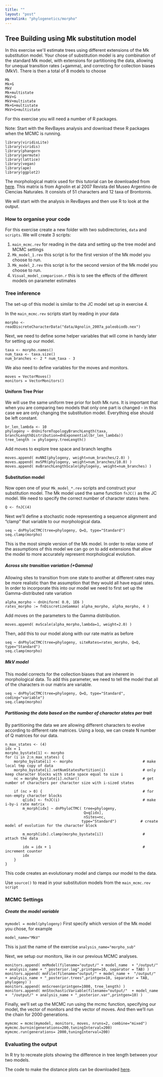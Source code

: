 ```yaml
---
title: ""
layout: "post" 
permalink: "phylogenetics/morpho"
---
```


## Tree Building using Mk substitution model

In this exercise we'll estimate trees using different extensions of the Mk substitution model. Your chose of substitution model is any combination of the standard Mk model, with extensions for partitioning the data, allowing for unequal transition rates (+gamma), and correcting for collection biases (MkV).
There is then a total of 8 models to choose 

```
Mk
Mk+G
MkV
Mk+multistate
MkV+G
MkV+multistate
Mk+G+multistate
MkV+G+multistate

```
 
For this exercise you will need a number of R packages.

Note: Start with the RevBayes analysis and download these R packages when the MCMC is running.

```
library(viridisLite)
library(viridis)
library(phangorn
library(permute)
library(lattice)
library(vegan)
library(ape)
library(ggplot2)
``` 

The morphological matrix used for this tutorial can be downloaded from [here]({{site.baseurl}}/data/7_phylogenetics/Agnolin_2007a_paleobiodb.nex). This matrix is from Agnolin et al 2007 Revista del Museo Argentino de Ciencias Naturales. It consists of 51 characters and 12 taxa of Brontornis.

We will start with the analysis in RevBayes and then use R to look at the output. 

### How to organise your code 

For this exercise create a new folder with two subdirectories, `data` and `scripts`.
We will create 3 scripts:

1. `main_mcmc.rev` for reading in the data and setting up the tree model and MCMC settings
2. `Mk_model_1.rev` this script is for the first version of the Mk model you choose to run. 
3. `Mk_model_2.rev` this script is for the second version of the Mk model you choose to run. 
4. `Visual_model_comparison.r` this is to see the effects of the different models on parameter estimates

### Tree inference
The set-up of this model is similar to the JC model set up in exercise 4.

In the `main_mcmc.rev` scripts start by reading in your data 

`morpho <- readDiscreteCharacterData("data/Agnolin_2007a_paleobiodb.nex")`

Next, we need to define some helper variables that will come in handy later for setting up our model.

```
taxa <- morpho.names()
num_taxa <- taxa.size()
num_branches <- 2 * num_taxa - 3
```

We also need to define variables for the moves and monitors.

```
moves = VectorMoves()
monitors = VectorMonitors()
```


#### Uniform Tree Prior
We will use the same uniform tree prior for both Mk runs. It is important that when you are comparing two models that only one part is changed - in this case we are only changing the substitution model. Everything else should be left constant. 

```
br_len_lambda <- 10
phylogeny ~ dnUniformTopologyBranchLength(taxa, branchLengthDistribution=dnExponential(br_len_lambda)) 
tree_length := phylogeny.treeLength()
```

Add moves to explore tree space and branch lengths 

```
moves.append( mvNNI(phylogeny, weight=num_branches/2.0) )
moves.append( mvSPR(phylogeny, weight=num_branches/10.0) )
moves.append( mvBranchLengthScale(phylogeny, weight=num_branches) )

```

#### Substitution model

Now open one of your `Mk_model_*.rev` scripts and construct your substitution model.
The Mk model used the same function `fnJC()` as the JC model. We need to specify the correct number of character states here. 

`Q <- fnJC(4)`

Next we’ll define a stochastic node representing a sequence alignment and “clamp” that variable to our morphological data.

```
seq ~ dnPhyloCTMC(tree=phylogeny, Q=Q, type="Standard")
seq.clamp(morpho)
```

This is the most simple version of the Mk model. In order to relax some of the assumptions of this model we can go on to add extensions that allow the model to more accurately represent morphological evolution.

##### Across site transition variation (+Gamma)
Allowing sites to transition from one state to another at different rates may be more realistic than the assumption that they would all have equal rates. In order to incorporate this into our model we need to first set up the Gamma-distributed rate variation

```
alpha_morpho ~ dnUniform( 0.0, 1E6 )
rates_morpho := fnDiscretizeGamma( alpha_morpho, alpha_morpho, 4 )
```
Add moves on the parameters to the Gamma distribution.

`moves.append( mvScale(alpha_morpho,lambda=1, weight=2.0) )`

Then, add this to our model along with our rate matrix as before

```
seq ~ dnPhyloCTMC(tree=phylogeny, siteRates=rates_morpho, Q=Q, type="Standard")
seq.clamp(morpho)
```

##### MkV model 
This model corrects for the collection biases that are inherent in morphological data. To add this parameter, we need to tell the model that all of the characters in our matrix are variable. 

```
seq ~ dnPhyloCTMC(tree=phylogeny, Q=Q, type="Standard", coding="variable")
seq.clamp(morpho)
```

##### Partitioning the data based on the number of character states per trait 
By partitioning the data we are allowing different characters to evolve according to different rate matrices. Using a loop, we can create N number of Q matrices for our data. 

```
n_max_states <- (4)
idx = 1
morpho_bystate[1] <- morpho
for (i in 2:n_max_states) {
    morpho_bystate[i] <- morpho                                # make local tmp copy of data
    morpho_bystate[i].setNumStatesPartition(i)                 # only keep character blocks with state space equal to size i
    nc = morpho_bystate[i].nchar()                             # get number of characters per character size with i-sized states

    if (nc > 0) {                                              # for non-empty character blocks
        q[idx] <- fnJC(i)                                      # make i-by-i rate matrix
        m_morph[idx] ~ dnPhyloCTMC( tree=phylogeny,
                                    Q=q[idx],
                                    nSites=nc,
                                   type="Standard")           # create model of evolution for the character block

        m_morph[idx].clamp(morpho_bystate[i])                  # attach the data

        idx = idx + 1                                          # increment counter
        idx
    }
}

```

This code creates an evolutionary model and clamps our model to the data. 


Use `source()` to read in your substitution models from the `main_mcmc.rev script`
### MCMC Settings 

##### Create the model variable

 

`mymodel = model(phylogeny)`
First specify which version of the Mk model you chose, for example 

`model_name="MkV"`

This is just the name of the exercise
`analysis_name="morpho_sub"`

Next, we setup our monitors, like in our previous MCMC analyses.

```
monitors.append( mnModel(filename="output/" + model_name  + "/output/" + analysis_name + "_posterior.log",printgen=10, separator = TAB) )
monitors.append( mnFile(filename="output/" + model_name +  "/output/" + analysis_name + "_posterior.trees",printgen=10, separator = TAB, phylogeny) )
monitors.append( mnScreen(printgen=1000, tree_length) )
monitors.append( mnStochasticVariable(filename="output/"  + model_name +  "/output/" + analysis_name + "_posterior.var",printgen=10) )
```


Finally, we’ll set up the MCMC run using the mcmc function, specifying our model, the vector of monitors and the vector of moves. And then we’ll run the chain for 2000 generations.

```
mymcmc = mcmc(mymodel, monitors, moves, nruns=2, combine="mixed")
mymcmc.burnin(generations=200,tuningInterval=200)
mymcmc.run(generations= 2000,tuningInterval=200)

```

### Evaluating the output

In R try to recreate plots showing the difference in tree length between your two models.

The code to make the distance plots can be downloaded [here]({{site.baseurl}}/data/7_phylogenetics/Visual_model_comparison.r). 






 


